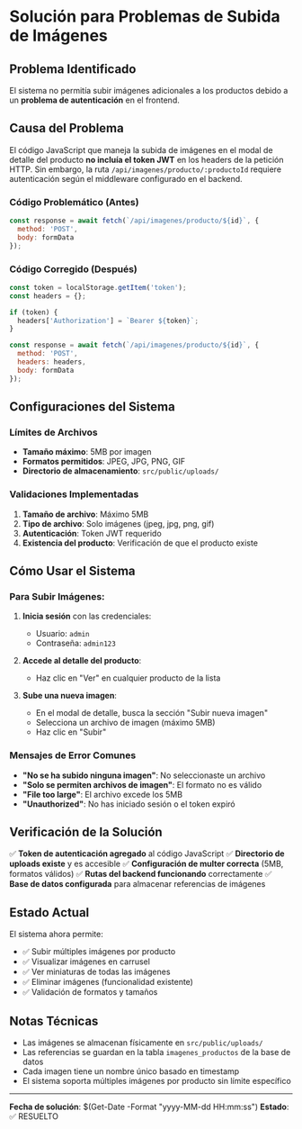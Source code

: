 # Solución para Problemas de Subida de Imágenes

## Problema Identificado

El sistema no permitía subir imágenes adicionales a los productos debido a un **problema de autenticación** en el frontend.

## Causa del Problema

El código JavaScript que maneja la subida de imágenes en el modal de detalle del producto **no incluía el token JWT** en los headers de la petición HTTP. Sin embargo, la ruta `/api/imagenes/producto/:productoId` requiere autenticación según el middleware configurado en el backend.

### Código Problemático (Antes)
```javascript
const response = await fetch(`/api/imagenes/producto/${id}`, {
  method: 'POST',
  body: formData
});
```

### Código Corregido (Después)
```javascript
const token = localStorage.getItem('token');
const headers = {};

if (token) {
  headers['Authorization'] = `Bearer ${token}`;
}

const response = await fetch(`/api/imagenes/producto/${id}`, {
  method: 'POST',
  headers: headers,
  body: formData
});
```

## Configuraciones del Sistema

### Límites de Archivos
- **Tamaño máximo**: 5MB por imagen
- **Formatos permitidos**: JPEG, JPG, PNG, GIF
- **Directorio de almacenamiento**: `src/public/uploads/`

### Validaciones Implementadas
1. **Tamaño de archivo**: Máximo 5MB
2. **Tipo de archivo**: Solo imágenes (jpeg, jpg, png, gif)
3. **Autenticación**: Token JWT requerido
4. **Existencia del producto**: Verificación de que el producto existe

## Cómo Usar el Sistema

### Para Subir Imágenes:
1. **Inicia sesión** con las credenciales:
   - Usuario: `admin`
   - Contraseña: `admin123`

2. **Accede al detalle del producto**:
   - Haz clic en "Ver" en cualquier producto de la lista

3. **Sube una nueva imagen**:
   - En el modal de detalle, busca la sección "Subir nueva imagen"
   - Selecciona un archivo de imagen (máximo 5MB)
   - Haz clic en "Subir"

### Mensajes de Error Comunes

- **"No se ha subido ninguna imagen"**: No seleccionaste un archivo
- **"Solo se permiten archivos de imagen"**: El formato no es válido
- **"File too large"**: El archivo excede los 5MB
- **"Unauthorized"**: No has iniciado sesión o el token expiró

## Verificación de la Solución

✅ **Token de autenticación agregado** al código JavaScript
✅ **Directorio de uploads existe** y es accesible
✅ **Configuración de multer correcta** (5MB, formatos válidos)
✅ **Rutas del backend funcionando** correctamente
✅ **Base de datos configurada** para almacenar referencias de imágenes

## Estado Actual

El sistema ahora permite:
- ✅ Subir múltiples imágenes por producto
- ✅ Visualizar imágenes en carrusel
- ✅ Ver miniaturas de todas las imágenes
- ✅ Eliminar imágenes (funcionalidad existente)
- ✅ Validación de formatos y tamaños

## Notas Técnicas

- Las imágenes se almacenan físicamente en `src/public/uploads/`
- Las referencias se guardan en la tabla `imagenes_productos` de la base de datos
- Cada imagen tiene un nombre único basado en timestamp
- El sistema soporta múltiples imágenes por producto sin límite específico

---

**Fecha de solución**: $(Get-Date -Format "yyyy-MM-dd HH:mm:ss")
**Estado**: ✅ RESUELTO